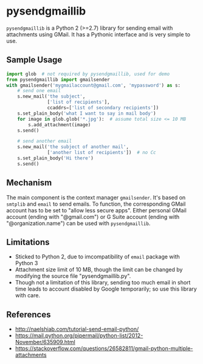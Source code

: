 pysendgmaillib
==============

`pysendgmaillib` is a Python 2 (>=2.7) library for sending email with attachments using GMail.  It has a Pythonic interface and is very simple to use.


Sample Usage
------------

```python
import glob  # not required by pysendgmaillib, used for demo
from pysendgmaillib import gmailsender
with gmailsender('mygmailaccount@gmail.com', 'mypassword') as s:
    # send one email
    s.new_mail('the subject',
               ['list of recipients'],
               ccaddrs=['list of secondary recipients'])
    s.set_plain_body('what I want to say in mail body')
    for image in glob.glob('*.jpg'):  # assume total size <= 10 MB
        s.add_attachment(image)
    s.send()

    # send another email
    s.new_mail('the subject of another mail',
               ['another list of recipients'])  # no Cc
    s.set_plain_body('Hi there')
    s.send()
```

Mechanism
---------

The main component is the context manager `gmailsender`.  It's based on `smtplib` and `email` to send emails.  To function, the corresponding GMail account has to be set to "allow less secure apps". Either personal GMail account (ending with "@gmail.com") or G Suite account (ending with "@organization.name") can be used with `pysendgmaillib`.

Limitations
-----------

- Sticked to Python 2, due to imcompatibility of `email` package with Python 3
- Attachment size limit of 10 MB, though the limit can be changed by modifying the source file "pysendgmaillib.py". 
- Though not a limitation of this library, sending too much email in short time leads to account disabled by Google temporarily; so use this library with care.

References
----------

 - http://naelshiab.com/tutorial-send-email-python/
 - https://mail.python.org/pipermail/python-list/2012-November/635909.html
 - https://stackoverflow.com/questions/26582811/gmail-python-multiple-attachments
